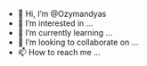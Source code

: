 - 👋 Hi, I’m @Ozymandyas
- 👀 I’m interested in ...
- 🌱 I’m currently learning ...
- 💞️ I’m looking to collaborate on ...
- 📫 How to reach me ...

<!---
Ozymandyas/Ozymandyas is a ✨ special ✨ repository because its `README.md` (this file) appears on your GitHub profile.
You can click the Preview link to take a look at your changes.
--->
